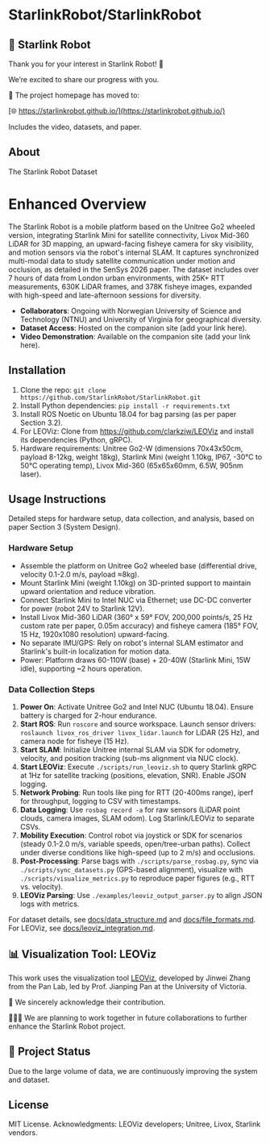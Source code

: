 # StarlinkRobot/StarlinkRobot

## 🤖 Starlink Robot

Thank you for your interest in Starlink Robot! 🌟

We’re excited to share our progress with you.

📍 The project homepage has moved to:

[🌐 https://starlinkrobot.github.io/](https://starlinkrobot.github.io/)

Includes the video, datasets, and paper.

## About

The Starlink Robot Dataset

# Enhanced Overview
The Starlink Robot is a mobile platform based on the Unitree Go2 wheeled version, integrating Starlink Mini for satellite connectivity, Livox Mid-360 LiDAR for 3D mapping, an upward-facing fisheye camera for sky visibility, and motion sensors via the robot's internal SLAM. It captures synchronized multi-modal data to study satellite communication under motion and occlusion, as detailed in the SenSys 2026 paper. The dataset includes over 7 hours of data from London urban environments, with 25K+ RTT measurements, 630K LiDAR frames, and 378K fisheye images, expanded with high-speed and late-afternoon sessions for diversity.

- **Collaborators**: Ongoing with Norwegian University of Science and Technology (NTNU) and University of Virginia for geographical diversity.
- **Dataset Access**: Hosted on the companion site (add your link here).
- **Video Demonstration**: Available on the companion site (add your link here).

## Installation
1. Clone the repo: `git clone https://github.com/StarlinkRobot/StarlinkRobot.git`
2. Install Python dependencies: `pip install -r requirements.txt`
3. Install ROS Noetic on Ubuntu 18.04 for bag parsing (as per paper Section 3.2).
4. For LEOViz: Clone from https://github.com/clarkzjw/LEOViz and install its dependencies (Python, gRPC).
5. Hardware requirements: Unitree Go2-W (dimensions 70x43x50cm, payload 8-12kg, weight 18kg), Starlink Mini (weight 1.10kg, IP67, -30°C to 50°C operating temp), Livox Mid-360 (65x65x60mm, 6.5W, 905nm laser).

## Usage Instructions
Detailed steps for hardware setup, data collection, and analysis, based on paper Section 3 (System Design).

### Hardware Setup
- Assemble the platform on Unitree Go2 wheeled base (differential drive, velocity 0.1-2.0 m/s, payload ≈8kg).
- Mount Starlink Mini (weight 1.10kg) on 3D-printed support to maintain upward orientation and reduce vibration.
- Connect Starlink Mini to Intel NUC via Ethernet; use DC-DC converter for power (robot 24V to Starlink 12V).
- Install Livox Mid-360 LiDAR (360° x 59° FOV, 200,000 points/s, 25 Hz custom rate per paper, 0.05m accuracy) and fisheye camera (185° FOV, 15 Hz, 1920x1080 resolution) upward-facing.
- No separate IMU/GPS: Rely on robot's internal SLAM estimator and Starlink's built-in localization for motion data.
- Power: Platform draws 60-110W (base) + 20-40W (Starlink Mini, 15W idle), supporting ~2 hours operation.

### Data Collection Steps
1. **Power On**: Activate Unitree Go2 and Intel NUC (Ubuntu 18.04). Ensure battery is charged for 2-hour endurance.
2. **Start ROS**: Run `roscore` and source workspace. Launch sensor drivers: `roslaunch livox_ros_driver livox_lidar.launch` for LiDAR (25 Hz), and camera node for fisheye (15 Hz).
3. **Start SLAM**: Initialize Unitree internal SLAM via SDK for odometry, velocity, and position tracking (sub-ms alignment via NUC clock).
4. **Start LEOViz**: Execute `./scripts/run_leoviz.sh` to query Starlink gRPC at 1Hz for satellite tracking (positions, elevation, SNR). Enable JSON logging.
5. **Network Probing**: Run tools like ping for RTT (20-400ms range), iperf for throughput, logging to CSV with timestamps.
6. **Data Logging**: Use `rosbag record -a` for raw sensors (LiDAR point clouds, camera images, SLAM odom). Log Starlink/LEOViz to separate CSVs.
7. **Mobility Execution**: Control robot via joystick or SDK for scenarios (steady 0.1-2.0 m/s, variable speeds, open/tree-urban paths). Collect under diverse conditions like high-speed (up to 2 m/s) and occlusions.
8. **Post-Processing**: Parse bags with `./scripts/parse_rosbag.py`, sync via `./scripts/sync_datasets.py` (GPS-based alignment), visualize with `./scripts/visualize_metrics.py` to reproduce paper figures (e.g., RTT vs. velocity).
9. **LEOViz Parsing**: Use `./examples/leoviz_output_parser.py` to align JSON logs with metrics.

For dataset details, see [docs/data_structure.md](docs/data_structure.md) and [docs/file_formats.md](docs/file_formats.md). For LEOViz, see [docs/leoviz_integration.md](docs/leoviz_integration.md).

## 📊 Visualization Tool: LEOViz

This work uses the visualization tool [LEOViz](https://github.com/clarkzjw/LEOViz), developed by Jinwei Zhang from the Pan Lab, led by Prof. Jianping Pan at the University of Victoria.

🙏 We sincerely acknowledge their contribution.

🧑‍🤝‍🧑 We are planning to work together in future collaborations to further enhance the Starlink Robot project.

## 🚧 Project Status

Due to the large volume of data, we are continuously improving the system and dataset.

## License
MIT License. Acknowledgments: LEOViz developers; Unitree, Livox, Starlink vendors.